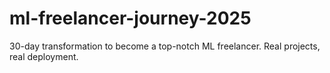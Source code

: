 # ml-freelancer-journey-2025
30-day transformation to become a top-notch ML freelancer. Real projects, real deployment.
